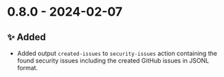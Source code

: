 # 0.8.0 - 2024-02-07

## ✨ Added
* Added output `created-issues` to `security-issues` action containing the found security issues including the created GitHub issues in JSONL format.

